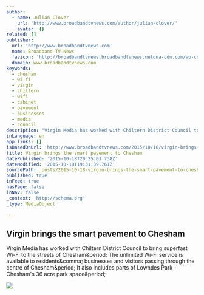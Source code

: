 ```yaml
---
author:
  - name: Julian Clover
    url: 'http://www.broadbandtvnews.com/author/julian-clover/'
    avatar: {}
related: []
publisher:
  url: 'http://www.broadbandtvnews.com'
  name: Broadband TV News
  favicon: 'http://broadbandtvnews.broadbandtvnews.netdna-cdn.com/wp-content/themes/news-pro/images/favicon.ico'
  domain: www.broadbandtvnews.com
keywords:
  - chesham
  - wi-fi
  - virgin
  - chiltern
  - wifi
  - cabinet
  - pavement
  - businesses
  - media
  - council
description: "Virgin Media has worked with Chiltern District Council to bring superfast Wi-Fi to the streets of Chesham. The unlimited Wi-Fi service is available to residents, businesses and visitors passing through the centre of Chesham. It also includes parts of Lowndes Park - Chesham's 36 acre park space."
inLanguage: en
app_links: []
isBasedOnUrl: 'http://www.broadbandtvnews.com/2015/10/16/virgin-brings-the-smart-pavement-to-chesham/'
title: Virgin brings the smart pavement to Chesham
datePublished: '2015-10-18T20:25:01.738Z'
dateModified: '2015-10-18T19:31:39.761Z'
sourcePath: _posts/2015-10-18-virgin-brings-the-smart-pavement-to-chesham.md
published: true
inFeed: true
hasPage: false
inNav: false
_context: 'http://schema.org'
_type: MediaObject

---
```

<article style=""><h1>Virgin brings the smart pavement to Chesham</h1><p>Virgin Media has worked with Chiltern District Council to bring superfast Wi-Fi to the streets of Chesham&amp;period; The unlimited Wi-Fi service is available to residents&amp;comma; businesses and visitors passing through the centre of Chesham&amp;period; It also includes parts of Lowndes Park - Chesham's 36 acre park space&amp;period;</p><img src="http://i0.wp.com/www.broadbandtvnews.com/wp-content/uploads/2015/10/Cllr_Fred_Wilson_Chiltern_District_Council.jpg?resize=669%2C460" /></article>